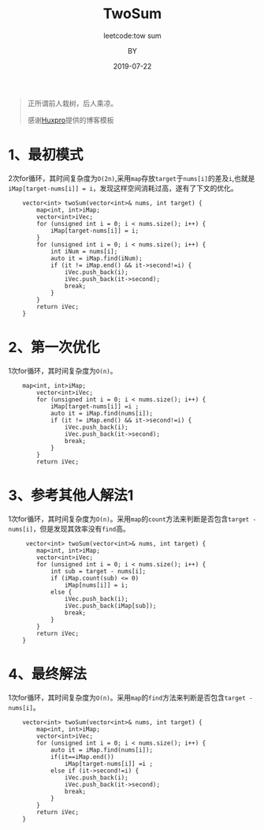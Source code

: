 ﻿---
layout:     post
title:      TwoSum
subtitle:   leetcode:tow sum
date:       2019-07-22
author:     BY
header-img: img/post-bg-re-vs-ng2.jpg
catalog: true
tags:
    - leetcode 算法
---
> 正所谓前人栽树，后人乘凉。
>
> 感谢[Huxpro](https://github.com/huxpro)提供的博客模板
>

# 1、最初模式
2次for循环，其时间复杂度为`O(2n)`,采用`map`存放`target`于`nums[i]`的差及`i`,也就是`iMap[target-nums[i]] = i`，发现这样空间消耗过高，遂有了下文的优化。
```
    vector<int> twoSum(vector<int>& nums, int target) {
        map<int, int>iMap;
		vector<int>iVec;
		for (unsigned int i = 0; i < nums.size(); i++) {
			iMap[target-nums[i]] = i;
		}
		for (unsigned int i = 0; i < nums.size(); i++) {
		    int iNum = nums[i];
			auto it = iMap.find(iNum);
			if (it != iMap.end() && it->second!=i) {
			    iVec.push_back(i);
				iVec.push_back(it->second);
				break;
			}
		}
		return iVec;
    }
```
# 2、第一次优化
1次for循环，其时间复杂度为`O(n)`。
```
    map<int, int>iMap;
		vector<int>iVec;
		for (unsigned int i = 0; i < nums.size(); i++) {
			iMap[target-nums[i]] =i ;
            auto it = iMap.find(nums[i]);
			if (it != iMap.end() && it->second!=i) {
				iVec.push_back(i);
				iVec.push_back(it->second);
				break;
			}
		}
		return iVec;
```
# 3、参考其他人解法1
1次for循环，其时间复杂度为`O(n)`。采用`map`的`count`方法来判断是否包含`target - nums[i]`，但是发现其效率没有`find`高。
```
	 vector<int> twoSum(vector<int>& nums, int target) {
		map<int, int>iMap;
		vector<int>iVec;
		for (unsigned int i = 0; i < nums.size(); i++) {
			int sub = target - nums[i];
			if (iMap.count(sub) <= 0)
				iMap[nums[i]] = i;
			else {
				iVec.push_back(i);
				iVec.push_back(iMap[sub]);
				break;
			}
		}
		return iVec;
	}
```	
# 4、最终解法
1次for循环，其时间复杂度为`O(n)`。采用`map`的`find`方法来判断是否包含`target - nums[i]`。
```	
    vector<int> twoSum(vector<int>& nums, int target) {
	    map<int, int>iMap;
		vector<int>iVec;
		for (unsigned int i = 0; i < nums.size(); i++) {
            auto it = iMap.find(nums[i]);
            if(it==iMap.end())
                iMap[target-nums[i]] =i ;
			else if (it->second!=i) {
				iVec.push_back(i);
				iVec.push_back(it->second);
				break;
			}
		}
		return iVec;
	}
	 
```		
	